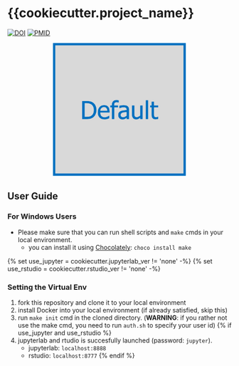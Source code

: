 # {{cookiecutter.project_name}}
[![DOI](https://img.shields.io/badge/DOI-wip-blue.svg?longCache=true)]()
[![PMID](https://img.shields.io/badge/PMID-wip-orange.svg?longCache=true)]()
<div align="center">
<img src="./logos/default.png" alt="graphical abstract" width="300" height="300" title="graphical abstract">
</div>

## User Guide
### For Windows Users
- Please make sure that you can run shell scripts and `make` cmds in your local environment.
    - you can install it using [Chocolately](https://chocolatey.org/): `choco install make`

{% set use_jupyter = cookiecutter.jupyterlab_ver != 'none' -%}
{% set use_rstudio = cookiecutter.rstudio_ver != 'none' -%}
### Setting the Virtual Env
1. fork this repository and clone it to your local environment
2. install Docker into your local environment (if already satisfied, skip this)
3. run `make init` cmd in the cloned directory. (**WARNING**: if you rather not use the make cmd, you need to run `auth.sh` to specify your user id)
{% if use_jupyter and use_rstudio %}
4. jupyterlab and rtudio is succesfully launched (password: `jupyter`).
    - jupyterlab: `localhost:8888`
    - rstudio: `localhost:8777`
{% endif %}
